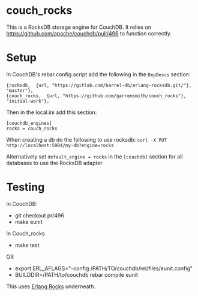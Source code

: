 # couch_rocks

This is a RocksDB storage engine for CouchDB. It relies on https://github.com/apache/couchdb/pull/496 to function correctly.

# Setup
In CouchDB's rebar.config.script add the following in the `DepDescs` section:

```
{rocksdb,  {url, "https://gitlab.com/barrel-db/erlang-rocksdb.git/"}, "master"},
{couch_rocks,  {url, "https://github.com/garrensmith/couch_rocks"}, "initial-work"},
```

Then in the local.ini add this section:
```
[couchdb_engines]
rocks = couch_rocks
```

When creating a db do the following to use rocksdb:
`curl -X PUT http://localhost:5984/my-db?engine=rocks`

Alternatively set `default_engine = rocks` in the `[couchdb]` section for all databases to use the RocksDB adapter


# Testing
In CouchDB:
* git checkout pr/496
* make eunit

In Couch_rocks
* make test

OR 

* export ERL_AFLAGS="-config /PATH/TO/couchdb/rel/files/eunit.config"
* BUILDDIR=/PATH/to/couchdb rebar compile eunit 

This uses [Erlang Rocks](https://gitlab.com/barrel-db/erlang-rocksdb/blob/master/doc/rocksdb.md) underneath.
